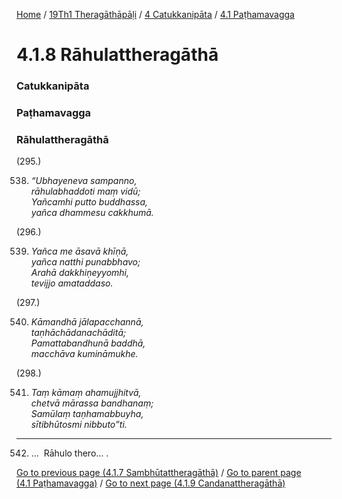 
[Home](/) / [19Th1 Theragāthāpāḷi](/tipitaka/19Th1.md) / [4 Catukkanipāta](/tipitaka/19Th1/4.md) / [4.1 Paṭhamavagga](/tipitaka/19Th1/4/4.1.md)

# 4.1.8 Rāhulattheragāthā

### Catukkanipāta

### Paṭhamavagga

### Rāhulattheragāthā

(295.)

538. _“Ubhayeneva sampanno,_  
_rāhulabhaddoti maṃ vidū;_  
_Yañcamhi putto buddhassa,_  
_yañca dhammesu cakkhumā._  


(296.)

539. _Yañca me āsavā khīṇā,_  
_yañca natthi punabbhavo;_  
_Arahā dakkhiṇeyyomhi,_  
_tevijjo amataddaso._  


(297.)

540. _Kāmandhā jālapacchannā,_  
_taṇhāchādanachāditā;_  
_Pamattabandhunā baddhā,_  
_macchāva kumināmukhe._  


(298.)

541. _Taṃ kāmaṃ ahamujjhitvā,_  
_chetvā mārassa bandhanaṃ;_  
_Samūlaṃ taṇhamabbuyha,_  
_sītibhūtosmi nibbuto”ti._  


---

542. …  Rāhulo thero… .



[Go to previous page (4.1.7 Sambhūtattheragāthā)](/tipitaka/19Th1/4/4.1/4.1.7.md) / [Go to parent page (4.1 Paṭhamavagga)](/tipitaka/19Th1/4/4.1.md) / [Go to next page (4.1.9 Candanattheragāthā)](/tipitaka/19Th1/4/4.1/4.1.9.md)


